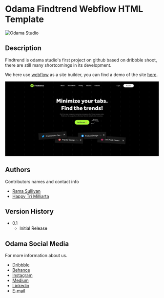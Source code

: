 # Odama Findtrend Webflow HTML Template

![Odama Studio](https://odama.io/assets/images/logo_studio.svg)

## Description

Findtrend is odama studio's first project on github based on dribbble shoot, there are still many shortcomings in its development.

We here use [webflow](https://webflow.com/) as a site builder, you can find a demo of the site [here](https://findtrend.webflow.io/).

![babyboo preview](findtrend.jpg)


## Authors

Contributors names and contact info

- [Rama Sullivan](https://www.linkedin.com/in/aezo27/)
- [Happy Tri Milliarta](https://dribbble.com/milliarta)

## Version History

<!-- - 0.2
  - Various bug fixes and optimizations
  - See [commit change](https://gitlab.com/odama/babyboo/-/commits/main) -->
- 0.1
  - Initial Release

## Odama Social Media

For more information about us.

- [Dribbble](https://dribbble.com/odamastudio)
- [Behance](https://www.behance.net/odamastudio)
- [Instagram](https://www.instagram.com/odamastudio/)
- [Medium](https://medium.com/odama)
- [Linkedin](https://www.linkedin.com/company/odamastudio)
- [E-mail](mailto:hellodama@gmail.com)
